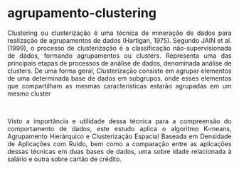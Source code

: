 # agrupamento-clustering

<p align = "JUSTIFY"> Clustering ou clusterização é uma técnica de mineração de dados para realização de
agrupamentos de dados (Hartigan, 1975). Segundo JAIN et al. (1999), o processo de
clusterização é a classificação não-supervisionada de dados, formando agrupamentos ou
clusters. Representa uma das principais etapas de processos de análise de dados,
denominada análise de clusters.  De uma forma geral, Clusterização consiste
em agrupar elementos de uma determinada base de dados em subgrupos, onde esses
elementos que compartilham as mesmas características estarão agrupadas em um mesmo cluster </p> <br>
<p align = "JUSTIFY"> Visto a importância e utilidade dessa técnica para a compreensão do comportamento de dados, este estudo aplica o algoritmo K-means, Agrupamento Hierárquico e Clusterização Espacial Baseada em Densidade de Aplicações com Ruído, bem como a comparação entre as aplicações dessas técnicas em duas bases de dados, uma sobre idade relacionada à salário e outra sobre cartão de crédito.
